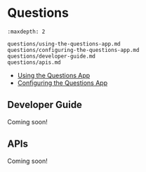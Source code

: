 # Questions

```{toctree}
:maxdepth: 2

questions/using-the-questions-app.md
questions/configuring-the-questions-app.md
questions/developer-guide.md
questions/apis.md
```

* [Using the Questions App](./questions/using-the-questions-app.md)
* [Configuring the Questions App](./questions/configuring-the-questions-app.md)

## Developer Guide

Coming soon!

## APIs

Coming soon!